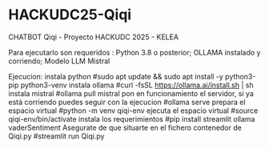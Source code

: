 # HACKUDC25-Qiqi
CHATBOT Qiqi - Proyecto HACKUDC 2025 - KELEA

Para ejecutarlo son requeridos : Python 3.8 o posterior; OLLAMA instalado y corriendo; Modelo LLM Mistral

Ejecucion:
instala python
  #sudo apt update && sudo apt install -y python3-pip python3-venv
instala ollama
  #curl -fsSL https://ollama.ai/install.sh | sh
instala mistral
  #ollama pull mistral
pon en funcionamiento el servidor, si ya está corriendo puedes seguir con la ejecucion
  #ollama serve
prepara el espacio virtual
  #python -m venv qiqi-env
ejecuta el espacio virtual
  #source qiqi-env/bin/activate
instala los requerimientos
  #pip install streamlit ollama vaderSentiment
Asegurate de que situarte en el fichero contenedor de Qiqi.py
  #streamlit run Qiqi.py 
